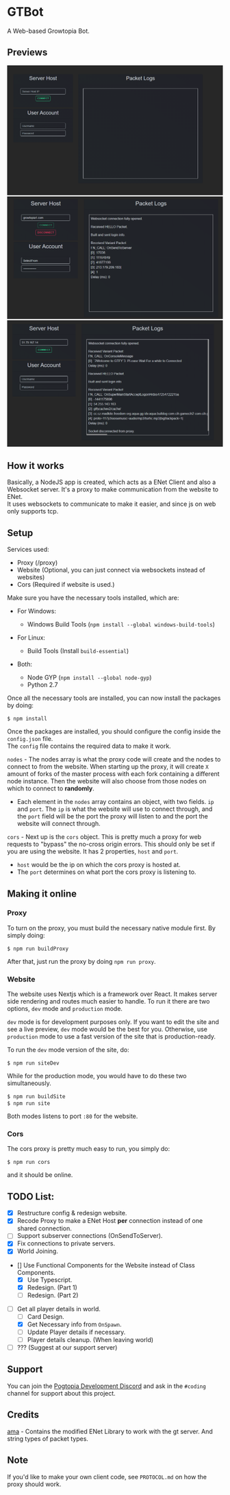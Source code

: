 # GTBot
 A Web-based Growtopia Bot.

## Previews
![Preview 1](./images/preview.PNG)
![Preview 2](./images/preview2.PNG)
![Preview 3](./images/preview3.PNG)

## How it works
Basically, a NodeJS app is created, which acts as a ENet Client and also a Websocket server. It's a proxy to make communication from the website to ENet.  
It uses websockets to communicate to make it easier, and since js on web only supports tcp.

## Setup
Services used:
  - Proxy (/proxy)
  - Website (Optional, you can just connect via websockets instead of websites)
  - Cors (Required if website is used.)

Make sure you have the necessary tools installed, which are:
- For Windows:  
  - Windows Build Tools (`npm install --global windows-build-tools`)

- For Linux:
  - Build Tools (Install `build-essential`)

- Both:
  - Node GYP (`npm install --global node-gyp`)  
  - Python 2.7

Once all the necessary tools are installed, you can now install the packages by doing:
```
$ npm install
```  

Once the packages are installed, you should configure the config inside the `config.json` file.  
The `config` file contains the required data to make it work.  

`nodes` - The nodes array is what the proxy code will create and the nodes to connect to from the website. When starting up the proxy, it will create `X` amount of forks of the master process with each fork containing a different node instance. Then the website will also choose from those nodes on which to connect to **randomly**.
  - Each element in the `nodes` array contains an object, with two fields. `ip` and `port`. The `ip` is what the website will use to connect through, and the `port` field will be the port the proxy will listen to and the port the website will connect through.

`cors` - Next up is the `cors` object. This is pretty much a proxy for web requests to "bypass" the no-cross origin errors. This should only be set if you are using the website. It has 2 properties, `host` and `port`.
  - `host` would be the ip on which the cors proxy is hosted at.
  - The `port` determines on what port the cors proxy is listening to.

## Making it online
### Proxy
  To turn on the proxy, you must build the necessary native module first. By simply doing:  
  ```
  $ npm run buildProxy
  ```
  After that, just run the proxy by doing `npm run proxy`.

### Website
  The website uses Nextjs which is a framework over React. It makes server side rendering and routes much easier to handle. To run it there are two options, `dev` mode and `production` mode.  

  `dev` mode is for development purposes only. If you want to edit the site and see a live preview, `dev` mode would be the best for you. Otherwise, use `production` mode to use a fast version of the site that is production-ready.

  To run the `dev` mode version of the site, do:
  ```
  $ npm run siteDev
  ```
  
  While for the production mode, you would have to do these two simultaneously.
  ```
  $ npm run buildSite
  $ npm run site
  ```

  Both modes listens to port `:80` for the website.

### Cors
  The cors proxy is pretty much easy to run, you simply do:
  ```
  $ npm run cors
  ```
  and it should be online.

## TODO List:
  - [x] Restructure config & redesign website.
  - [x] Recode Proxy to make a ENet Host **per** connection instead of one shared connection.
  - [ ] Support subserver connections (OnSendToServer).
  - [x] Fix connections to private servers.
  - [x] World Joining.
  - [] Use Functional Components for the Website instead of Class Components.
    - [x] Use Typescript.
    - [x] Redesign. (Part 1)
    - [ ] Redesign. (Part 2)
  - [ ] Get all player details in world.
    - [ ] Card Design.
    - [x] Get Necessary info from `OnSpawn`.
    - [ ] Update Player details if necessary.
    - [ ] Player details cleanup. (When leaving world)
  - [ ] ??? (Suggest at our support server)

## Support
You can join the [Pogtopia Development Discord](https://discord.gg/vap8XBhhvz) and ask in the `#coding` channel for support about this project. 

## Credits
[ama](https://github.com/ama6nen) - Contains the modified ENet Library to work with the gt server. And string types of packet types.  

## Note
If you'd like to make your own client code, see `PROTOCOL.md` on how the proxy should work.